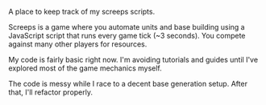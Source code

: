 A place to keep track of my screeps scripts.

Screeps is a game where you automate units and base building using a JavaScript script that runs every game tick (~3 seconds).
You compete against many other players for resources.

My code is fairly basic right now. I'm avoiding tutorials and guides until I've explored most of the game mechanics myself.

The code is messy while I race to a decent base generation setup. After that, I'll refactor properly.